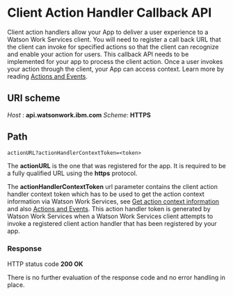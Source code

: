 # Client Action Handler Callback API
Client action handlers allow your App to deliver a user experience to a Watson Work Services client. You will need to 
register a call back URL that the client can invoke for specified actions so that the client can recognize and enable 
your action for users. This callback API needs to be implemented for your app to process the client action. Once a user 
invokes your action through the client, your App can access context. Learn more by reading 
[Actions and Events](../guides/V1_ActionsEvents.md).

## URI scheme
_Host_ : **api.watsonwork.ibm.com**
_Scheme_: **HTTPS**

## Path
```
actionURL?actionHandlerContextToken=<token>
```

The **actionURL** is the one that was registered for the app. It is required to be a fully qualified URL using the 
**https** protocol.

The **actionHandlerContextToken** url parameter contains the client action handler context token which has to be used 
to get the action context information via Watson Work Services, see 
[Get action context information](./V1_GetActionContext.md) and also 
[Actions and Events](../guides/V1_ActionsEvents.md). This action handler token is generated by Watson Work 
Services when a Watson Work Services client attempts to invoke a registered client action handler that has been 
registered by your app.



### Response

HTTP status code **200 OK**

There is no further evaluation of the response code and no error handling in place.
